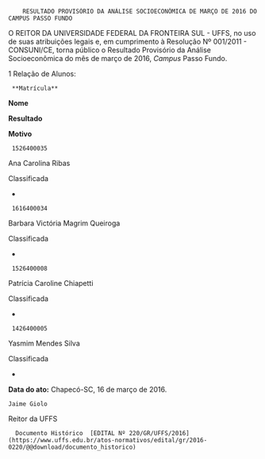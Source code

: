         RESULTADO PROVISÓRIO DA ANÁLISE SOCIOECONÔMICA DE MARÇO DE 2016 DO CAMPUS PASSO FUNDO  

O REITOR DA UNIVERSIDADE FEDERAL DA FRONTEIRA SUL - UFFS, no uso de suas atribuições legais e, em cumprimento à Resolução Nº 001/2011 - CONSUNI/CE, torna público o Resultado Provisório da Análise Socioeconômica do mês de março de 2016, *Campus* Passo Fundo.

 1 Relação de Alunos:

     **Matrícula**

   **Nome**

   **Resultado**

   **Motivo**

     1526400035

   Ana Carolina Ribas

   Classificada

   -

     1616400034

   Barbara Victória Magrim Queiroga

   Classificada

   -

     1526400008

   Patrícia Caroline Chiapetti

   Classificada

   -

     1426400005

   Yasmim Mendes Silva

   Classificada

   -

      

   **Data do ato:** Chapecó-SC, 16 de março de 2016.   
 

    Jaime Giolo   
 Reitor da UFFS 

      Documento Histórico  [EDITAL Nº 220/GR/UFFS/2016](https://www.uffs.edu.br/atos-normativos/edital/gr/2016-0220/@@download/documento_historico)     
      